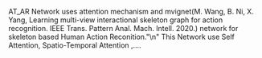 AT_AR Network uses attention mechanism and mvignet(M. Wang, B. Ni, X. Yang, Learning multi-view interactional skeleton graph for action recognition. IEEE Trans. Pattern Anal. Mach. Intell. 2020.) 
network for skeleton based Human Action Reconition."\n"
This Network use Self Attention, Spatio-Temporal Attention ,....
